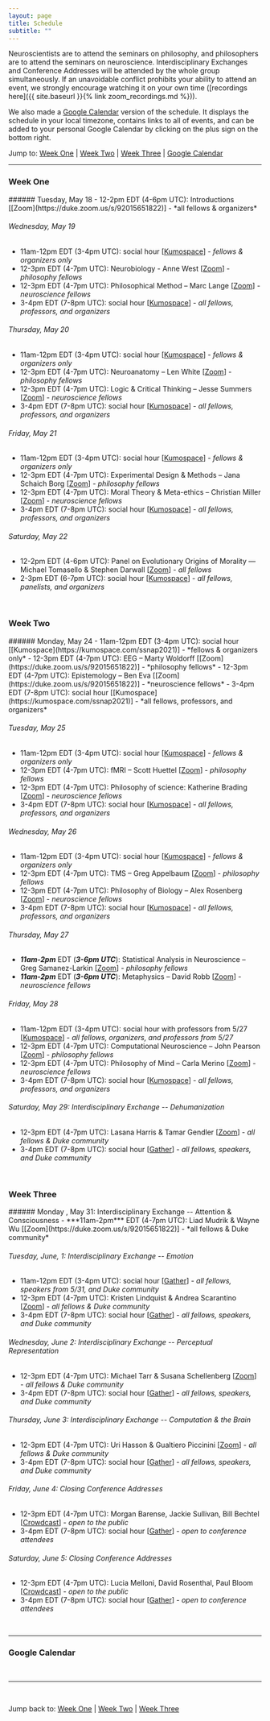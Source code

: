 ```yaml
---
layout: page
title: Schedule
subtitle: ""
---
```

Neuroscientists are to attend the seminars on philosophy, and philosophers are to attend the seminars on neuroscience. Interdisciplinary Exchanges and Conference Addresses will be attended by the whole group simultaneously. If an unavoidable conflict prohibits your ability to attend an event, we strongly encourage watching it on your own time ([recordings here]({{ site.baseurl }}{% link zoom_recordings.md %})).

We also made a [Google Calendar](#google-calendar) version of the schedule. It displays the schedule in your local timezone, contains links to all of events, and can be added to your personal Google Calendar by clicking on the plus sign on the bottom right.

Jump to: [Week One](#week-one) \| [Week Two](#week-two) \| [Week Three](#week-three) \| [Google Calendar](#google-calendar)

---
### Week One
<p></p>
###### Tuesday, May 18
  - 12-2pm EDT (4-6pm UTC): Introductions [[Zoom](https://duke.zoom.us/s/92015651822)] - *all fellows & organizers*

###### Wednesday, May 19
  - 11am-12pm EDT (3-4pm UTC): social hour [[Kumospace](https://kumospace.com/ssnap2021)] - *fellows & organizers only*
  - 12-3pm EDT (4-7pm UTC): Neurobiology - Anne West [[Zoom](https://duke.zoom.us/s/92015651822)] - *philosophy fellows*
  - 12-3pm EDT (4-7pm UTC): Philosophical Method – Marc Lange [[Zoom](https://duke.zoom.us/s/92015651822)] - *neuroscience fellows*
  - 3-4pm EDT (7-8pm UTC): social hour [[Kumospace](https://kumospace.com/ssnap2021)] - *all fellows, professors, and organizers*

###### Thursday, May 20
  - 11am-12pm EDT (3-4pm UTC): social hour [[Kumospace](https://kumospace.com/ssnap2021)] - *fellows & organizers only*
  - 12-3pm EDT (4-7pm UTC): Neuroanatomy – Len White [[Zoom](https://duke.zoom.us/s/92015651822)] - *philosophy fellows*
  - 12-3pm EDT (4-7pm UTC): Logic & Critical Thinking – Jesse Summers [[Zoom](https://duke.zoom.us/s/92015651822)] - *neuroscience fellows*
  - 3-4pm EDT (7-8pm UTC): social hour [[Kumospace](https://kumospace.com/ssnap2021)] - *all fellows, professors, and organizers*

###### Friday, May 21
  - 11am-12pm EDT (3-4pm UTC): social hour [[Kumospace](https://kumospace.com/ssnap2021)] - *fellows & organizers only*
  - 12-3pm EDT (4-7pm UTC): Experimental Design & Methods – Jana Schaich Borg [[Zoom](https://duke.zoom.us/s/92015651822)] - *philosophy fellows*
  - 12-3pm EDT (4-7pm UTC): Moral Theory & Meta-ethics – Christian Miller [[Zoom](https://duke.zoom.us/s/92015651822)] - *neuroscience fellows*
  - 3-4pm EDT (7-8pm UTC): social hour [[Kumospace](https://kumospace.com/ssnap2021)] - *all fellows, professors, and organizers*

###### Saturday, May 22
  - 12-2pm EDT (4-6pm UTC): Panel on Evolutionary Origins of Morality — Michael Tomasello & Stephen Darwall [[Zoom](https://duke.zoom.us/s/92015651822)] - *all fellows*
  - 2-3pm EDT (6-7pm UTC): social hour [[Kumospace](https://kumospace.com/ssnap2021)] - *all fellows, panelists, and organizers*

<br>

### Week Two
<p></p>
###### Monday, May 24
  - 11am-12pm EDT (3-4pm UTC): social hour [[Kumospace](https://kumospace.com/ssnap2021)] - *fellows & organizers only*
  - 12-3pm EDT (4-7pm UTC): EEG – Marty Woldorff [[Zoom](https://duke.zoom.us/s/92015651822)] - *philosophy fellows*
  - 12-3pm EDT (4-7pm UTC): Epistemology – Ben Eva [[Zoom](https://duke.zoom.us/s/92015651822)] - *neuroscience fellows*
  - 3-4pm EDT (7-8pm UTC): social hour [[Kumospace](https://kumospace.com/ssnap2021)] - *all fellows, professors, and organizers*

###### Tuesday, May 25
  - 11am-12pm EDT (3-4pm UTC): social hour [[Kumospace](https://kumospace.com/ssnap2021)] - *fellows & organizers only*
  - 12-3pm EDT (4-7pm UTC): fMRI – Scott Huettel [[Zoom](https://duke.zoom.us/s/92015651822)] - *philosophy fellows*
  - 12-3pm EDT (4-7pm UTC): Philosophy of science: Katherine Brading [[Zoom](https://duke.zoom.us/s/92015651822)] - *neuroscience fellows*
  - 3-4pm EDT (7-8pm UTC): social hour [[Kumospace](https://kumospace.com/ssnap2021)] - *all fellows, professors, and organizers*

###### Wednesday, May 26
  - 11am-12pm EDT (3-4pm UTC): social hour [[Kumospace](https://kumospace.com/ssnap2021)] - *fellows & organizers only*
  - 12-3pm EDT (4-7pm UTC): TMS – Greg Appelbaum [[Zoom](https://duke.zoom.us/s/92015651822)] - *philosophy fellows*
  - 12-3pm EDT (4-7pm UTC): Philosophy of Biology – Alex Rosenberg [[Zoom](https://duke.zoom.us/s/92015651822)] - *neuroscience fellows*
  - 3-4pm EDT (7-8pm UTC): social hour [[Kumospace](https://kumospace.com/ssnap2021)] - *all fellows, professors, and organizers*

###### Thursday, May 27
  - ***11am-2pm*** EDT (***3-6pm UTC***): Statistical Analysis in Neuroscience – Greg Samanez-Larkin [[Zoom](https://duke.zoom.us/s/92015651822)] - *philosophy fellows*
  - ***11am-2pm*** EDT (***3-6pm UTC***): Metaphysics – David Robb [[Zoom](https://duke.zoom.us/s/92015651822)] - *neuroscience fellows*

###### Friday, May 28
  - 11am-12pm EDT (3-4pm UTC): social hour with professors from 5/27 [[Kumospace](https://kumospace.com/ssnap2021)] - *all fellows, organizers, and professors from 5/27*
  - 12-3pm EDT (4-7pm UTC): Computational Neuroscience – John Pearson [[Zoom](https://duke.zoom.us/s/92015651822)] - *philosophy fellows*
  - 12-3pm EDT (4-7pm UTC): Philosophy of Mind – Carla Merino [[Zoom](https://duke.zoom.us/s/92015651822)] - *neuroscience fellows*
  - 3-4pm EDT (7-8pm UTC): social hour [[Kumospace](https://kumospace.com/ssnap2021)] - *all fellows, professors, and organizers*


###### Saturday, May 29: Interdisciplinary Exchange -- Dehumanization
  - 12-3pm EDT (4-7pm UTC): Lasana Harris & Tamar Gendler [[Zoom](https://duke.zoom.us/s/92015651822)] - *all fellows & Duke community*
  - 3-4pm EDT (7-8pm UTC): social hour [[Gather]()] - *all fellows, speakers, and Duke community*

  <br>

### Week Three
<p></p>
###### Monday , May 31: Interdisciplinary Exchange -- Attention & Consciousness
  - ***11am-2pm*** EDT (4-7pm UTC): Liad Mudrik & Wayne Wu [[Zoom](https://duke.zoom.us/s/92015651822)] - *all fellows & Duke community*

###### Tuesday, June, 1: Interdisciplinary Exchange -- Emotion
  - 11am-12pm EDT (3-4pm UTC): social hour [[Gather]()] - *all fellows, speakers from 5/31, and Duke community*
  - 12-3pm EDT (4-7pm UTC): Kristen Lindquist & Andrea Scarantino [[Zoom](https://duke.zoom.us/s/92015651822)] - *all fellows & Duke community*
  - 3-4pm EDT (7-8pm UTC): social hour [[Gather]()] - *all fellows, speakers, and Duke community*

###### Wednesday, June 2: Interdisciplinary Exchange -- Perceptual Representation
  - 12-3pm EDT (4-7pm UTC): Michael Tarr & Susana Schellenberg [[Zoom](https://duke.zoom.us/s/92015651822)] - *all fellows & Duke community*
  - 3-4pm EDT (7-8pm UTC): social hour [[Gather]()] - *all fellows, speakers, and Duke community*

###### Thursday, June 3: Interdisciplinary Exchange -- Computation & the Brain
  - 12-3pm EDT (4-7pm UTC): Uri Hasson & Gualtiero Piccinini [[Zoom](https://duke.zoom.us/s/92015651822)] - *all fellows & Duke community*
  - 3-4pm EDT (7-8pm UTC): social hour [[Gather]()] - *all fellows, speakers, and Duke community*

###### Friday, June 4: Closing Conference Addresses
  - 12-3pm EDT (4-7pm UTC): Morgan Barense, Jackie Sullivan, Bill Bechtel [[Crowdcast]()] - *open to the public*
  - 3-4pm EDT (7-8pm UTC): social hour [[Gather]()] - *open to conference attendees*

###### Saturday, June 5: Closing Conference Addresses
  - 12-3pm EDT (4-7pm UTC): Lucia Melloni, David Rosenthal, Paul Bloom [[Crowdcast]()] - *open to the public*
  - 3-4pm EDT (7-8pm UTC): social hour [[Gather]()] - *open to conference attendees*

<br>

---
### Google Calendar
<div id="calendar-container"></div>
<script type="text/javascript">
const timezone = Intl.DateTimeFormat().resolvedOptions().timeZone
const html = `<iframe src="https://calendar.google.com/calendar/embed?mode=agenda&src=bnZibWFkY2ZtMTdrZmpubDQwMjlhaTlpcWdAZ3JvdXAuY2FsZW5kYXIuZ29vZ2xlLmNvbQ&amp&ctz=${timezone}" style=" border-width:0 " width="800" height="600" frameborder="0" scrolling="no"></iframe>`
document.getElementById('calendar-container').innerHTML = html;
</script>

<br>

---

<br>

Jump back to: [Week One](#week-one) \| [Week Two](#week-two) \| [Week Three](#week-three)
